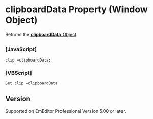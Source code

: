 # clipboardData Property (Window Object)

Returns the [**clipboardData** Object](../clipboarddata/index).

## 

### \[JavaScript\]

```
clip =clipboardData;
```

### \[VBScript\]

```
Set clip =clipboardData
```

## Version

Supported on EmEditor Professional Version 5.00 or later.
